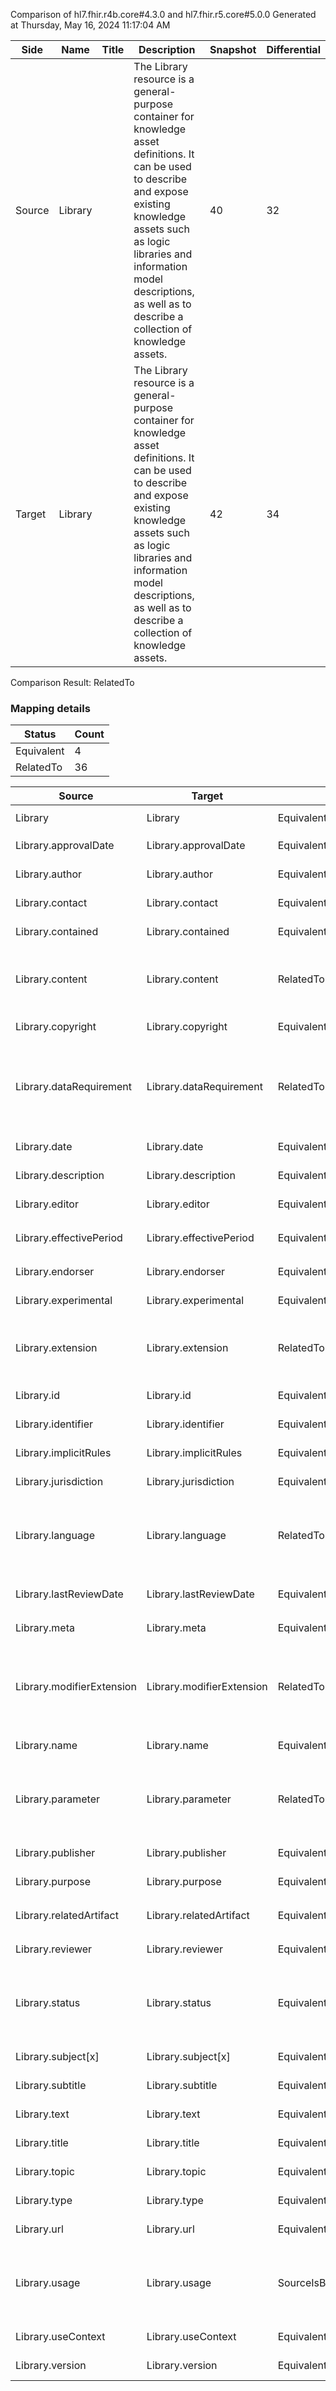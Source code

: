 Comparison of hl7.fhir.r4b.core#4.3.0 and hl7.fhir.r5.core#5.0.0
Generated at Thursday, May 16, 2024 11:17:04 AM

| Side | Name | Title | Description | Snapshot | Differential |
| --- | --- | --- | --- | --- | --- |
| Source | Library |  | The Library resource is a general-purpose container for knowledge asset definitions. It can be used to describe and expose existing knowledge assets such as logic libraries and information model descriptions, as well as to describe a collection of knowledge assets. | 40 | 32 |
| Target | Library |  | The Library resource is a general-purpose container for knowledge asset definitions. It can be used to describe and expose existing knowledge assets such as logic libraries and information model descriptions, as well as to describe a collection of knowledge assets. | 42 | 34 |


Comparison Result: RelatedTo


### Mapping details

| Status | Count |
| ------ | ----- |
Equivalent | 4 |
RelatedTo | 36 |


| Source | Target | Status | Message |
| ------ | ------ | ------ | ------- |
| Library | Library | Equivalent | R4B `Library` maps as Equivalent to R5 `Library` |
| Library.approvalDate | Library.approvalDate | Equivalent | R4B `Library.approvalDate` maps as Equivalent to R5 `Library.approvalDate` |
| Library.author | Library.author | Equivalent | R4B `Library.author` maps as Equivalent to R5 `Library.author` |
| Library.contact | Library.contact | Equivalent | R4B `Library.contact` maps as Equivalent to R5 `Library.contact` |
| Library.contained | Library.contained | Equivalent | R4B `Library.contained` maps as Equivalent to R5 `Library.contained` |
| Library.content | Library.content | RelatedTo | R4B `Library.content` maps as RelatedTo to R5 `Library.content` - content has change due to type change: R4B `content` `Attachment` maps as RelatedTo for R5 `content` |
| Library.copyright | Library.copyright | Equivalent | R4B `Library.copyright` maps as Equivalent to R5 `Library.copyright` |
| Library.dataRequirement | Library.dataRequirement | RelatedTo | R4B `Library.dataRequirement` maps as RelatedTo to R5 `Library.dataRequirement` - dataRequirement has change due to type change: R4B `dataRequirement` `DataRequirement` maps as RelatedTo for R5 `dataRequirement` |
| Library.date | Library.date | Equivalent | R4B `Library.date` maps as Equivalent to R5 `Library.date` |
| Library.description | Library.description | Equivalent | R4B `Library.description` maps as Equivalent to R5 `Library.description` |
| Library.editor | Library.editor | Equivalent | R4B `Library.editor` maps as Equivalent to R5 `Library.editor` |
| Library.effectivePeriod | Library.effectivePeriod | Equivalent | R4B `Library.effectivePeriod` maps as Equivalent to R5 `Library.effectivePeriod` |
| Library.endorser | Library.endorser | Equivalent | R4B `Library.endorser` maps as Equivalent to R5 `Library.endorser` |
| Library.experimental | Library.experimental | Equivalent | R4B `Library.experimental` maps as Equivalent to R5 `Library.experimental` |
| Library.extension | Library.extension | RelatedTo | R4B `Library.extension` maps as RelatedTo to R5 `Library.extension` - extension has change due to type change: R4B `extension` `Extension` maps as RelatedTo for R5 `extension` |
| Library.id | Library.id | Equivalent | R4B `Library.id` maps as Equivalent to R5 `Library.id` |
| Library.identifier | Library.identifier | Equivalent | R4B `Library.identifier` maps as Equivalent to R5 `Library.identifier` |
| Library.implicitRules | Library.implicitRules | Equivalent | R4B `Library.implicitRules` maps as Equivalent to R5 `Library.implicitRules` |
| Library.jurisdiction | Library.jurisdiction | Equivalent | R4B `Library.jurisdiction` maps as Equivalent to R5 `Library.jurisdiction` |
| Library.language | Library.language | RelatedTo | R4B `Library.language` maps as RelatedTo to R5 `Library.language` - language made the binding required (from Preferred) for http://hl7.org/fhir/ValueSet/all-languages|5.0.0 |
| Library.lastReviewDate | Library.lastReviewDate | Equivalent | R4B `Library.lastReviewDate` maps as Equivalent to R5 `Library.lastReviewDate` |
| Library.meta | Library.meta | Equivalent | R4B `Library.meta` maps as Equivalent to R5 `Library.meta` |
| Library.modifierExtension | Library.modifierExtension | RelatedTo | R4B `Library.modifierExtension` maps as RelatedTo to R5 `Library.modifierExtension` - modifierExtension has change due to type change: R4B `modifierExtension` `Extension` maps as RelatedTo for R5 `modifierExtension` |
| Library.name | Library.name | Equivalent | R4B `Library.name` maps as Equivalent to R5 `Library.name` |
| Library.parameter | Library.parameter | RelatedTo | R4B `Library.parameter` maps as RelatedTo to R5 `Library.parameter` - parameter has change due to type change: R4B `parameter` `ParameterDefinition` maps as RelatedTo for R5 `parameter` |
| Library.publisher | Library.publisher | Equivalent | R4B `Library.publisher` maps as Equivalent to R5 `Library.publisher` |
| Library.purpose | Library.purpose | Equivalent | R4B `Library.purpose` maps as Equivalent to R5 `Library.purpose` |
| Library.relatedArtifact | Library.relatedArtifact | Equivalent | R4B `Library.relatedArtifact` maps as Equivalent to R5 `Library.relatedArtifact` |
| Library.reviewer | Library.reviewer | Equivalent | R4B `Library.reviewer` maps as Equivalent to R5 `Library.reviewer` |
| Library.status | Library.status | Equivalent | R4B `Library.status` maps as Equivalent to R5 `Library.status` - status has compatible required binding for code type: http://hl7.org/fhir/ValueSet/publication-status|4.3.0 and http://hl7.org/fhir/ValueSet/publication-status|5.0.0 (Equivalent) |
| Library.subject[x] | Library.subject[x] | Equivalent | R4B `Library.subject[x]` maps as Equivalent to R5 `Library.subject[x]` |
| Library.subtitle | Library.subtitle | Equivalent | R4B `Library.subtitle` maps as Equivalent to R5 `Library.subtitle` |
| Library.text | Library.text | Equivalent | R4B `Library.text` maps as Equivalent to R5 `Library.text` |
| Library.title | Library.title | Equivalent | R4B `Library.title` maps as Equivalent to R5 `Library.title` |
| Library.topic | Library.topic | Equivalent | R4B `Library.topic` maps as Equivalent to R5 `Library.topic` |
| Library.type | Library.type | Equivalent | R4B `Library.type` maps as Equivalent to R5 `Library.type` |
| Library.url | Library.url | Equivalent | R4B `Library.url` maps as Equivalent to R5 `Library.url` |
| Library.usage | Library.usage | SourceIsBroaderThanTarget | R4B `Library.usage` maps as SourceIsBroaderThanTarget to R5 `Library.usage` - usage has change due to type change: R4B usage string has no equivalent or mapped type in R5 usage |
| Library.useContext | Library.useContext | Equivalent | R4B `Library.useContext` maps as Equivalent to R5 `Library.useContext` |
| Library.version | Library.version | Equivalent | R4B `Library.version` maps as Equivalent to R5 `Library.version` |

